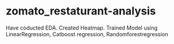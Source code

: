 # zomato_restaturant-analysis
Have coducted EDA.
Created Heatmap.
Trained Model using LinearRegression, Catboost regression, Randomforestregression 
